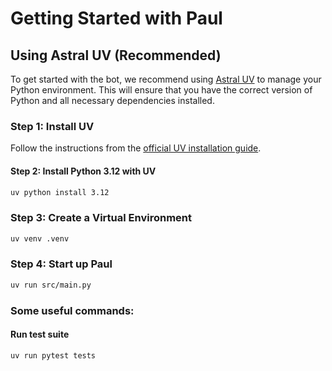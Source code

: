 # Getting Started with Paul

## Using Astral UV (Recommended)
To get started with the bot, we recommend using [Astral UV](https://docs.astral.sh/uv/getting-started/installation/) to manage your Python environment. This will ensure that you have the correct version of Python and all necessary dependencies installed.

### Step 1: Install UV

Follow the instructions from the [official UV installation guide](https://docs.astral.sh/uv/getting-started/installation/).

#### Step 2: Install Python 3.12 with UV

```bash
uv python install 3.12
```

### Step 3: Create a Virtual Environment

```bash
uv venv .venv
```

### Step 4: Start up Paul
```bash
uv run src/main.py
```

### Some useful commands:

#### Run test suite
```bash
uv run pytest tests
```